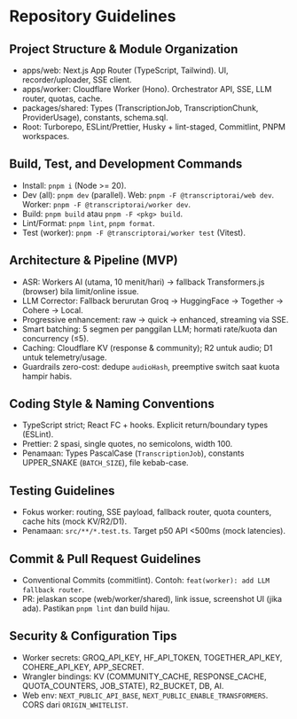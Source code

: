 # Repository Guidelines

## Project Structure & Module Organization

- apps/web: Next.js App Router (TypeScript, Tailwind). UI, recorder/uploader, SSE client.
- apps/worker: Cloudflare Worker (Hono). Orchestrator API, SSE, LLM router, quotas, cache.
- packages/shared: Types (TranscriptionJob, TranscriptionChunk, ProviderUsage), constants, schema.sql.
- Root: Turborepo, ESLint/Prettier, Husky + lint-staged, Commitlint, PNPM workspaces.

## Build, Test, and Development Commands

- Install: `pnpm i` (Node >= 20).
- Dev (all): `pnpm dev` (parallel). Web: `pnpm -F @transcriptorai/web dev`. Worker: `pnpm -F @transcriptorai/worker dev`.
- Build: `pnpm build` atau `pnpm -F <pkg> build`.
- Lint/Format: `pnpm lint`, `pnpm format`.
- Test (worker): `pnpm -F @transcriptorai/worker test` (Vitest).

## Architecture & Pipeline (MVP)

- ASR: Workers AI (utama, 10 menit/hari) → fallback Transformers.js (browser) bila limit/online issue.
- LLM Corrector: Fallback berurutan Groq → HuggingFace → Together → Cohere → Local.
- Progressive enhancement: raw → quick → enhanced, streaming via SSE.
- Smart batching: 5 segmen per panggilan LLM; hormati rate/kuota dan concurrency (≤5).
- Caching: Cloudflare KV (response & community); R2 untuk audio; D1 untuk telemetry/usage.
- Guardrails zero-cost: dedupe `audioHash`, preemptive switch saat kuota hampir habis.

## Coding Style & Naming Conventions

- TypeScript strict; React FC + hooks. Explicit return/boundary types (ESLint).
- Prettier: 2 spasi, single quotes, no semicolons, width 100.
- Penamaan: Types PascalCase (`TranscriptionJob`), constants UPPER_SNAKE (`BATCH_SIZE`), file kebab-case.

## Testing Guidelines

- Fokus worker: routing, SSE payload, fallback router, quota counters, cache hits (mock KV/R2/D1).
- Penamaan: `src/**/*.test.ts`. Target p50 API <500ms (mock latencies).

## Commit & Pull Request Guidelines

- Conventional Commits (commitlint). Contoh: `feat(worker): add LLM fallback router`.
- PR: jelaskan scope (web/worker/shared), link issue, screenshot UI (jika ada). Pastikan `pnpm lint` dan build hijau.

## Security & Configuration Tips

- Worker secrets: GROQ_API_KEY, HF_API_TOKEN, TOGETHER_API_KEY, COHERE_API_KEY, APP_SECRET.
- Wrangler bindings: KV (COMMUNITY_CACHE, RESPONSE_CACHE, QUOTA_COUNTERS, JOB_STATE), R2_BUCKET, DB, AI.
- Web env: `NEXT_PUBLIC_API_BASE`, `NEXT_PUBLIC_ENABLE_TRANSFORMERS`. CORS dari `ORIGIN_WHITELIST`.
